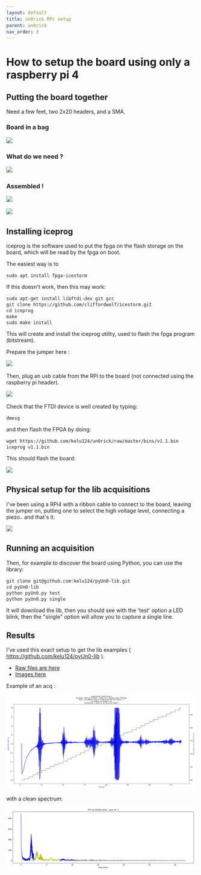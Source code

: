 ```yaml
---
layout: default
title: un0rick RPi setup
parent: un0rick
nav_order: 3
---
```


# How to setup the board using only a raspberry pi 4

## Putting the board together

Need a few feet, two 2x20 headers, and a SMA.

### Board in a bag

![](https://raw.githubusercontent.com/kelu124/echomods/master/matty/images/black/P_20191214_150726.jpg)

### What do we need ?

![](https://raw.githubusercontent.com/kelu124/echomods/master/matty/images/black/P_20191214_151518_good.jpg)

### Assembled !

![](https://raw.githubusercontent.com/kelu124/echomods/master/matty/images/black/P_20191214_163216_good.jpg)

![](https://raw.githubusercontent.com/kelu124/echomods/master/matty/images/black/P_20191214_163247_good.jpg)

## Installing iceprog

iceprog is the software used to put the fpga on the flash storage on the board, which will be read by the fpga on boot.

The easiest way is to 

```
sudo apt install fpga-icestorm
```

If this doesn't work, then this may work:

```
sudo apt-get install libftdi-dev git gcc 
git clone https://github.com/cliffordwolf/icestorm.git
cd iceprog
make 
sudo make install
```

This will create and install the iceprog utility, used to flash the fpga program (bitstream).

Prepare the jumper here :

![](https://raw.githubusercontent.com/kelu124/un0rick/master/images/program.jpg)

Then, plug an usb cable from the RPi to the board (not connected using the raspberry pi header).

![](https://raw.githubusercontent.com/kelu124/echomods/master/matty/images/P_20191123_144920.jpg)

Check that the FTDI device is well created by typing:

```
dmesg
```

and then flash the FPGA by doing:

```
wget https://github.com/kelu124/un0rick/raw/master/bins/v1.1.bin
iceprog v1.1.bin
```

This should flash the board:

![](https://raw.githubusercontent.com/kelu124/echomods/master/matty/v1.01/iceprog.png)

## Physical setup for the lib acquisitions

I've been using a RPi4 with a ribbon cable to connect to the board, leaving the jumper on, putting one to select the high voltage level, connecting a piezo.. and that's it.

![](https://raw.githubusercontent.com/kelu124/echomods/master/matty/images/P_20191123_161358.jpg)

## Running an acquisition

Then, for example to discover the board using Python, you can use the library:

```
git clone git@github.com:kelu124/pyUn0-lib.git
cd pyUn0-lib
python pyUn0.py test
python pyUn0.py single
```

It will download the lib, then you should see with the 'test' option a LED blink, then the "single" option will allow you to capture a single line.


## Results

I've used this exact setup to get the lib examples ( https://github.com/kelu124/pyUn0-lib ).
* [Raw files are here](https://github.com/kelu124/pyUn0-lib/tree/master/data)
* [Images here]()

Example of an acq : 

![](https://raw.githubusercontent.com/kelu124/pyUn0-lib/master/images/20191123a-1.jpg)

with a clean spectrum: 

![](https://raw.githubusercontent.com/kelu124/pyUn0-lib/master/images/20191123a-1-fft.jpg)
